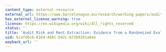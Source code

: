 ```yaml
---
content_type: external-resource
external_url: https://www.barcelonagse.eu/research/working-papers/audit-risk-and-rent-extraction-evidence-randomized-evaluation-brazil
has_external_license_warning: true
license: https://en.wikipedia.org/wiki/All_rights_reserved
status: ''
title: 'Audit Risk and Rent Extraction: Evidence from a Randomized Evaluation in Brazil'
uid: 6cafd6c6-816d-4601-b42c-672b9281a8ee
wayback_url: ''
---
```

